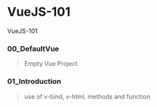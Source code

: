 # VueJS-101
VueJS-101

### 00_DefaultVue
> Empty Vue Project
### 01_Introduction
> use of v-bind, v-html, methods and function
